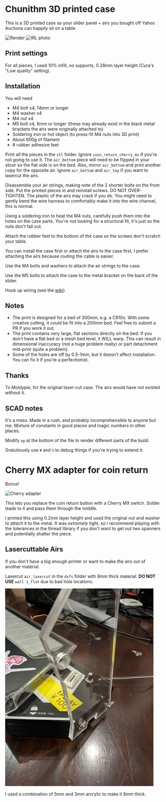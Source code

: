 # Chunithm 3D printed case

This is a 3D printed case so your slider panel + airs you bought off Yahoo
Auctions can happily sit on a table.

![Render](./img/render.png)
![IRL photo](./img/controller.jpg)

## Print settings
For all pieces, I used 10% infill, no supports, 0.28mm layer height (Cura's
"Low quality" setting).

## Installation
You will need
- M4 bolt x4, 14mm or longer
- M4 washer x4
- M4 nut x4
- M5 bolt x4, 6mm or longer (these may already exist in the black metal brackets
  the airs were originally attached to)
- Soldering iron or hot object (to press-fit M4 nuts into 3D print)
- About 600g of filament
- 8 rubber adhesive feet

Print all the pieces in the `stl` folder. Ignore `coin_return_cherry_mx` if
you're not going to use it. The `air_bottom` piece will need to be flipped in
your slicer so the flat side is on the bed. Also, mirror `air_bottom` and print
another copy for the opposite air. Ignore `air_bottom` and `air_top` if you want to
lasercut the airs.

Disassemble your air strings, making note of the 2 shorter bolts on the front
side. Put the printed pieces in and reinstall screws. DO NOT OVER-TIGHTEN. The
plastic of the airs may crack if you do. You might need to gently bend the wire
harness to comfortably make it into the wire channel, this is normal.

Using a soldering iron to heat the M4 nuts, carefully push them into the holes on
the case parts. You're not looking for a structural fit, it's just so
the nuts don't fall out.

Attach the rubber feet to the bottom of the case so the screws don't scratch
your table.

You can install the case first or attach the airs to the case first, I prefer
attaching the airs because routing the cable is easier.

Use the M4 bolts and washers to attach the air strings to the case.

Use the M5 bolts to attach the case to the metal bracket on the back of the
slider.

Hook up wiring (see the [wiki](https://rhythm-cons.wiki/w/Chunithm)).

## Notes
- The print is designed for a bed of 300mm, e.g. a CR10s. With some creative
  cutting, it could be fit into a 200mm bed. Feel free to submit a PR if you
  work it out.
- The print contains very large, flat sections directly on the bed. If you don't
  have a flat bed or a mesh bed level, it WILL warp. This can result in
  dimensional inaccuracy (not a huge problem really) or part detachment
  mid-print (quite a problem).
- Some of the holes are off by 0.5-1mm, but it doesn't affect installation. You
  can fix it if you're a perfectionist.

## Thanks
To Moldypie, for the original laser-cut case. The airs would have not existed
without it.

## SCAD notes
It's a mess. Made in a rush, and probably incomprehensible to anyone but me.
Mixture of constants in good places and magic numbers in other places.

Modify `op` at the bottom of the file to render different parts of the build.

Gratuitously use `#` and `%` to debug things if you're trying to extend it.

# Cherry MX adapter for coin return
Bonus!

![Cherry adapter](./img/cherry.jpg)

This lets you replace the coin return button with a Cherry MX switch. Solder
leads to it and pass them through the middle.

I printed this using 0.2mm layer height and used the original nut and washer
to attach it to the metal. It was _extremely_ tight, so I recommend playing with
the tolerances in the thread library if you don't want to get out two spanners
and potentially shatter the piece.

## Lasercuttable Airs

If you don't have a big enough printer or want to make the airs out of another material.

Lasercut `air_lasercut` in the `dxfs` folder with 8mm thick material.
**DO NOT USE** `wall 1_flat` due to bad hole locations.

![arcrylic air](./img/arcrylic.jpg)

I used a combination of 5mm and 3mm arcrylic to make it 8mm thick.
